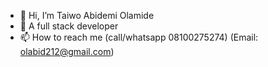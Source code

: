 - 👋 Hi, I’m Taiwo Abidemi Olamide
- 👀 A full stack developer
- 📫 How to reach me (call/whatsapp 08100275274) (Email: olabid212@gmail.com)

<!---
olabid212/olabid212 is a ✨ special ✨ repository because its `README.md` (this file) appears on your GitHub profile.
You can click the Preview link to take a look at your changes.
--->
